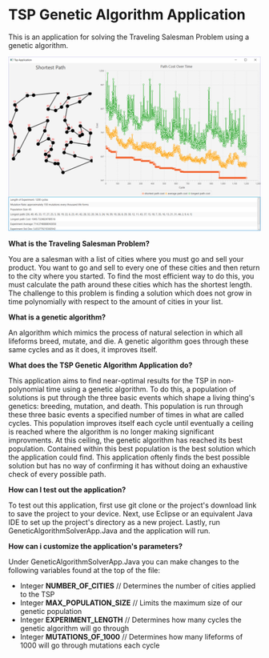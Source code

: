 # TSP Genetic Algorithm Application

This is an application for solving the Traveling Salesman Problem using a genetic algorithm.

<p align="center">
  <img src="./img/Example.png" alt="Genetic Algorithm Application example">
</p>

**What is the Traveling Salesman Problem?**

You are a salesman with a list of cities where you must go and sell your product. You want to go and sell to every one of these cities and then return to the city where you started. To find the most efficient way to do this, you must calculate the path around these cities which has the shortest length. The challenge to this problem is finding a solution which does not grow in time polynomially with respect to the amount of cities in your list. 

**What is a genetic algorithm?**

An algorithm which mimics the process of natural selection in which all lifeforms breed, mutate, and die.
A genetic algorithm goes through these same cycles and as it does, it improves itself.

**What does the TSP Genetic Algorithm Application do?**

This application aims to find near-optimal results for the TSP in non-polynomial time using a genetic algorithm.
To do this, a population of solutions is put through the three basic events which shape a living thing's genetics: breeding, mutation, and death.
This population is run through these three basic events a specified number of times in what are called cycles.
This population improves itself each cycle until eventually a ceiling is reached where the algorithm is no longer making significant improvments.
At this ceiling, the genetic algorithm has reached its best population.
Contained within this best population is the best solution which the application could find.
This application oftenly finds the best possible solution but has no way of confirming it has without doing an exhaustive check of every possible path.

**How can I test out the application?**

To test out this application, first use git clone or the project's download link to save the project to your device.
Next, use Eclipse or an equivalent Java IDE to set up the project's directory as a new project.
Lastly, run GeneticAlgorithmSolverApp.Java and the application will run.

**How can i customize the application's parameters?**

Under GeneticAlgorithmSolverApp.Java you can make changes to the following variables found at the top of the file:
- Integer **NUMBER_OF_CITIES** // Determines the number of cities applied to the TSP
- Integer **MAX_POPULATION_SIZE** // Limits the maximum size of our genetic population
- Integer **EXPERIMENT_LENGTH** // Determines how many cycles the genetic algorithm will go through
- Integer **MUTATIONS_OF_1000** // Determines how many lifeforms of 1000 will go through mutations each cycle


